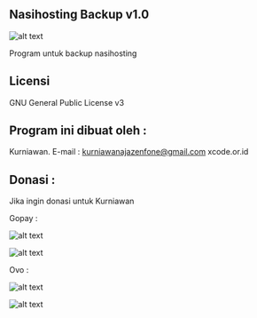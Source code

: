 Nasihosting Backup v1.0
--------------------
![alt text](http://xcode.or.id/04_small-logo.png)

Program untuk backup nasihosting

Licensi
-------
GNU General Public License v3

Program ini dibuat oleh :
--------------------------------------------
Kurniawan. E-mail : kurniawanajazenfone@gmail.com
xcode.or.id


Donasi :
--------
Jika ingin donasi untuk Kurniawan

Gopay :

![alt text](https://kurniawan.xcode.or.id/gofood.png)

![alt text](https://kurniawan.xcode.or.id/gopay.png)

Ovo :

![alt text](https://kurniawan.xcode.or.id//ovo3.png)

![alt text](https://kurniawan.xcode.or.id//ovo2.png)
